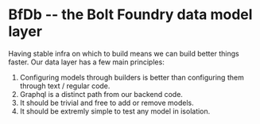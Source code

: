# BfDb -- the Bolt Foundry data model layer

Having stable infra on which to build means we can build better things faster.
Our data layer has a few main principles:

1. Configuring models through builders is better than configuring them through
   text / regular code.
2. Graphql is a distinct path from our backend code.
3. It should be trivial and free to add or remove models.
4. It should be extremly simple to test any model in isolation.
